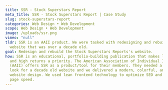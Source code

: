 ```yaml
---
title: SSR - Stock Superstars Report
meta_title: SSR - Stock Superstars Report | Case Study
slug: stock-superstars-report
categories: Web Design • Web Development
scope: Web Design • Web Development
image: /uploads/ssr.png
vimeo: "null"
tldr: SSR is an AAII product. We were tasked with redesigning and rebuilding a
  website that was over a decade old.
goal: Redesign and rebuild the Stock Superstars Reports's website.
how: SSR is an educational, portfolio-building publication that makes low risk
  and high returns a priority. The American Association of Individual Investors
  (AAII) offers SSR as a product/tool for their members. They needed a fresh
  look for a decade old website and we delivered a modern, colorful, and concise
  website design. We used lean frontend technology to optimize SEO and increase
  page speed.
---
```

